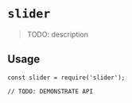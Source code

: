 # `slider`

> TODO: description

## Usage

    
```
const slider = require('slider');

// TODO: DEMONSTRATE API
```
